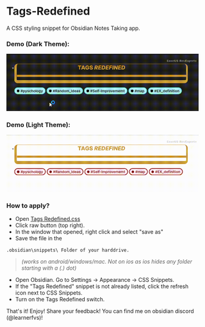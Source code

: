 # Tags-Redefined
A CSS styling snippet for Obsidian Notes Taking app. 

### Demo (Dark Theme):
![Demo Dark 1](https://github.com/learnerfvs/Tags-Redefined/blob/main/Demo%20Dark%201.gif)

### Demo (Light Theme):
![Demo Light 1](https://github.com/learnerfvs/Tags-Redefined/blob/main/Demo%20Light%201.gif)

### How to apply?
- Open [Tags Redefined.css](https://github.com/learnerfvs/Tags-Redefined/blob/main/Tags%20Redefined.css)
- Click raw button (top right).
- In the window that opened, right click and select "save as"
- Save the file in the 
```
.obsidian\snippets\ Folder of your harddrive. 
```
>  _(works on android/windows/mac. Not on ios as ios hides any folder starting with a (.) dot)_
- Open Obsidian. Go to Settings -> Appearance -> CSS Snippets.
- If the "Tags Redefined" snippet is not already listed, click the refresh icon next to CSS Snippets.  
- Turn on the Tags Redefined switch. 

That's it!
Enjoy!
Share your feedback!
You can find me on obsidian discord (@learnerfvs)! 

